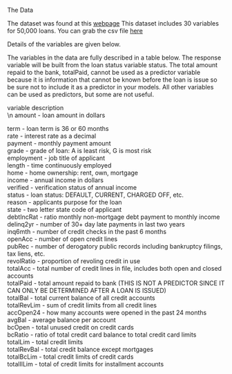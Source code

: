 The Data

The dataset was found at this [webpage](https://datascienceuwl.github.io/Project2018/TheData.html)
This dataset includes 30 variables for 50,000 loans. You can grab the csv file [here](https://datascienceuwl.github.io/Project2018/loans50k.csv)

Details of the variables are given below.

The variables in the data are fully described in a table below. The response variable will be built from the loan status variable status. The total amount repaid to the bank, totalPaid, cannot be used as a predictor variable because it is information that cannot be known before the loan is issue so be sure not to include it as a predictor in your models. All other variables can be used as predictors, but some are not useful.

variable    description <br>
\n
amount	-   loan amount in dollars <br>

term	-   loan term is 36 or 60 months <br>
rate	-   interest rate as a decimal <br>
payment	-   monthly payment amount <br>
grade	-   grade of loan: A is least risk, G is most risk <br>
employment	-   job title of applicant <br>
length	-   time continuously employed <br>
home	-   home ownership: rent, own, mortgage <br>
income	-   annual income in dollars <br>
verified	-   verification status of annual income <br>
status	-   loan status: DEFAULT, CURRENT, CHARGED OFF, etc. <br>
reason	-   applicants purpose for the loan <br>
state	-   two letter state code of applicant <br>
debtIncRat	-   ratio monthly non-mortgage debt payment to monthly income <br>
delinq2yr	-   number of 30+ day late payments in last two years <br>
inq6mth	-   number of credit checks in the past 6 months <br>
openAcc	-   number of open credit lines <br>
pubRec	-   number of derogatory public records including bankruptcy filings, tax liens, etc. <br>
revolRatio	-   proportion of revoling credit in use <br>
totalAcc	-   total number of credit lines in file, includes both open and closed accounts <br>
totalPaid	-   total amount repaid to bank (THIS IS NOT A PREDICTOR SINCE IT CAN ONLY BE DETERMINED AFTER A LOAN IS ISSUED) <br>
totalBal	-   total current balance of all credit accounts <br>
totalRevLim	-   sum of credit limits from all credit lines <br>
accOpen24	-   how many accounts were opened in the past 24 months <br>
avgBal	-   average balance per account <br>
bcOpen	-   total unused credit on credit cards <br>
bcRatio	-   ratio of total credit card balance to total credit card limits <br>
totalLim	-   total credit limits <br>
totalRevBal	-   total credit balance except mortgages <br>
totalBcLim	-   total credit limits of credit cards <br>
totalIlLim	-   total of credit limits for installment accounts <br>